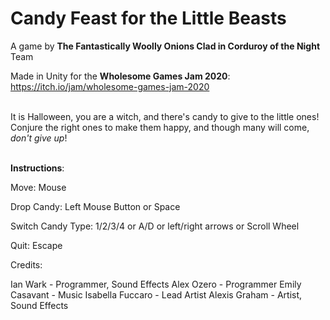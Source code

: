 # Candy Feast for the Little Beasts

A game by **The Fantastically Woolly Onions Clad in Corduroy of the Night** Team

Made in Unity for the **Wholesome Games Jam 2020**: https://itch.io/jam/wholesome-games-jam-2020
<br/><br/>

It is Halloween, you are a witch, and there's candy to give to the little ones! Conjure the right ones to make them happy, and though many will come, *don't give up*!
<br/><br/>

**Instructions**:

Move: Mouse

Drop Candy: Left Mouse Button or Space

Switch Candy Type: 1/2/3/4 or A/D or left/right arrows or Scroll Wheel

Quit: Escape

Credits:

Ian Wark - Programmer, Sound Effects
Alex Ozero - Programmer
Emily Casavant - Music
Isabella Fuccaro - Lead Artist
Alexis Graham - Artist, Sound Effects
